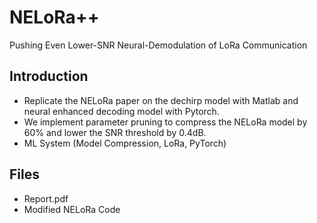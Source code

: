 # NELoRa++
Pushing Even Lower-SNR Neural-Demodulation of LoRa Communication

## Introduction
+ Replicate the NELoRa paper on the dechirp model with Matlab and neural enhanced decoding model with Pytorch.
+ We implement parameter pruning to compress the NELoRa model by 60% and lower the SNR threshold by 0.4dB.
+ ML System (Model Compression, LoRa, PyTorch)

## Files
- Report.pdf
- Modified NELoRa Code
